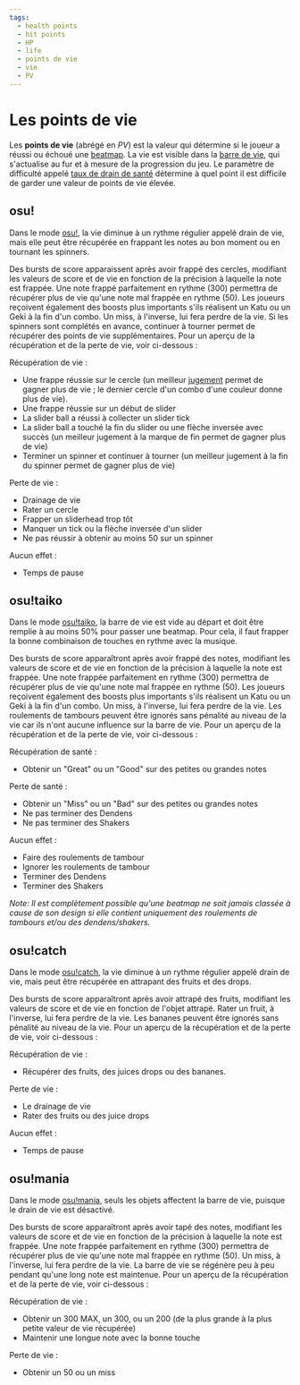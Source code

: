 ```yaml
---
tags:
  - health points
  - hit points
  - HP
  - life
  - points de vie
  - vie
  - PV
---
```


# Les points de vie

Les **points de vie** (abrégé en *PV*) est la valeur qui détermine si le joueur a réussi ou échoué une [beatmap](/wiki/Beatmap). La vie est visible dans la [barre de vie](/wiki/Client/Interface/Health_bar), qui s'actualise au fur et à mesure de la progression du jeu. Le paramètre de difficulté appelé [taux de drain de santé](/wiki/Beatmap/HP_drain_rate) détermine à quel point il est difficile de garder une valeur de points de vie élevée.

## osu!

Dans le mode [osu!](/wiki/Game_mode/osu!), la vie diminue à un rythme régulier appelé drain de vie, mais elle peut être récupérée en frappant les notes au bon moment ou en tournant les spinners.

Des bursts de score apparaissent après avoir frappé des cercles, modifiant les valeurs de score et de vie en fonction de la précision à laquelle la note est frappée. Une note frappé parfaitement en rythme (300) permettra de récupérer plus de vie qu'une note mal frappée en rythme (50). Les joueurs reçoivent également des boosts plus importants s'ils réalisent un Katu ou un Geki à la fin d'un combo. Un miss, à l'inverse, lui fera perdre de la vie. Si les spinners sont complétés en avance, continuer à tourner permet de récupérer des points de vie supplémentaires. Pour un aperçu de la récupération et de la perte de vie, voir ci-dessous :

Récupération de vie :

- Une frappe réussie sur le cercle (un meilleur [jugement](/wiki/Gameplay/Judgement) permet de gagner plus de vie ; le dernier cercle d'un combo d'une couleur donne plus de vie).
- Une frappe réussie sur un début de slider
- La slider ball a réussi à collecter un slider tick
- La slider ball a touché la fin du slider ou une flèche inversée avec succès (un meilleur jugement à la marque de fin permet de gagner plus de vie)
- Terminer un spinner et continuer à tourner (un meilleur jugement à la fin du spinner permet de gagner plus de vie)

Perte de vie :

- Drainage de vie
- Rater un cercle
- Frapper un sliderhead trop tôt
- Manquer un tick ou la flèche inversée d'un slider
- Ne pas réussir à obtenir au moins 50 sur un spinner

Aucun effet :

- Temps de pause

## osu!taiko

Dans le mode [osu!taiko](/wiki/Game_mode/osu!taiko), la barre de vie est vide au départ et doit être remplie à au moins 50% pour passer une beatmap. Pour cela, il faut frapper la bonne combinaison de touches en rythme avec la musique.

Des bursts de score apparaîtront après avoir frappé des notes, modifiant les valeurs de score et de vie en fonction de la précision à laquelle la note est frappée. Une note frappée parfaitement en rythme (300) permettra de récupérer plus de vie qu'une note mal frappée en rythme (50). Les joueurs reçoivent également des boosts plus importants s'ils réalisent un Katu ou un Geki à la fin d'un combo. Un miss, à l'inverse, lui fera perdre de la vie. Les roulements de tambours peuvent être ignorés sans pénalité au niveau de la vie car ils n'ont aucune influence sur la barre de vie. Pour un aperçu de la récupération et de la perte de vie, voir ci-dessous :

Récupération de santé :

- Obtenir un "Great" ou un "Good" sur des petites ou grandes notes

Perte de santé :

- Obtenir un "Miss" ou un "Bad" sur des petites ou grandes notes
- Ne pas terminer des Dendens
- Ne pas terminer des Shakers

Aucun effet :

- Faire des roulements de tambour
- Ignorer les roulements de tambour
- Terminer des Dendens
- Terminer des Shakers

*Note: Il est complètement possible qu'une beatmap ne soit jamais classée à cause de son design si elle contient uniquement des roulements de tambours et/ou des dendens/shakers.*

## osu!catch

Dans le mode [osu!catch](/wiki/Game_mode/osu!catch), la vie diminue à un rythme régulier appelé drain de vie, mais peut être récupérée en attrapant des fruits et des drops.

Des bursts de score apparaîtront après avoir attrapé des fruits, modifiant les valeurs de score et de vie en fonction de l'objet attrapé. Rater un fruit, à l'inverse, lui fera perdre de la vie. Les bananes peuvent être ignorés sans pénalité au niveau de la vie. Pour un aperçu de la récupération et de la perte de vie, voir ci-dessous :

Récupération de vie :

- Récupérer des fruits, des juices drops ou des bananes.

Perte de vie :

- Le drainage de vie
- Rater des fruits ou des juice drops

Aucun effet :

- Temps de pause

## osu!mania

Dans le mode [osu!mania](/wiki/Game_mode/osu!mania), seuls les objets affectent la barre de vie, puisque le drain de vie est désactivé.

Des bursts de score apparaîtront après avoir tapé des notes, modifiant les valeurs de score et de vie en fonction de la précision à laquelle la note est frappée. Une note frappée parfaitement en rythme (300) permettra de récupérer plus de vie qu'une note mal frappée en rythme (50). Un miss, à l'inverse, lui fera perdre de la vie. La barre de vie se régénère peu à peu pendant qu'une long note est maintenue. Pour un aperçu de la récupération et de la perte de vie, voir ci-dessous :

Récupération de vie :

- Obtenir un 300 MAX, un 300, ou un 200 (de la plus grande à la plus petite valeur de vie récupérée)
- Maintenir une longue note avec la bonne touche

Perte de vie :

- Obtenir un 50 ou un miss
